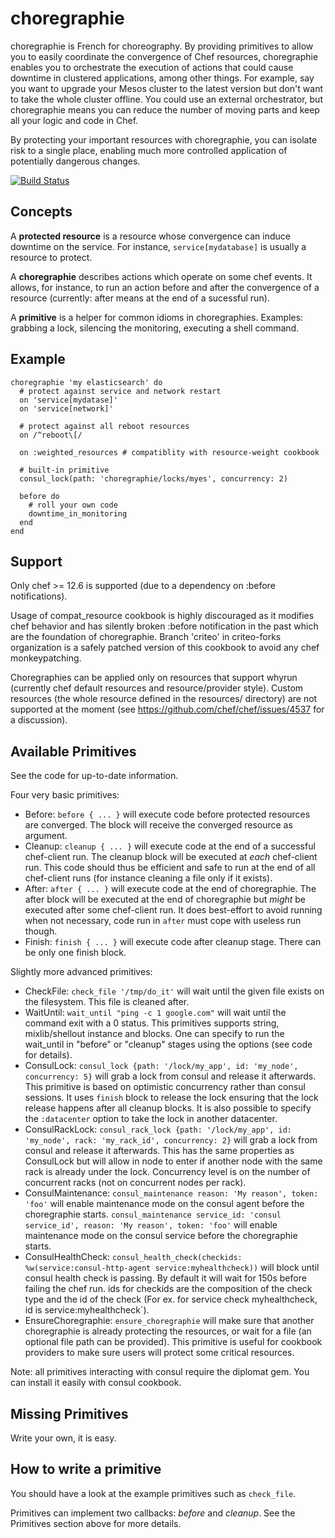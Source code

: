 # choregraphie

choregraphie is French for choreography. By providing primitives to allow you to easily coordinate the convergence of Chef resources, choregraphie enables you to orchestrate the execution of actions that could cause downtime in clustered applications, among other things. For example, say you want to upgrade your Mesos cluster to the latest version but don't want to take the whole cluster offline. You could use an external orchestrator, but choregraphie means you can reduce the number of moving parts and keep all your logic and code in Chef.

By protecting your important resources with choregraphie, you can isolate risk to a single place, enabling much more controlled application of potentially dangerous changes.

[![Build Status](https://travis-ci.org/criteo-cookbooks/choregraphie.svg?branch=master)](https://travis-ci.org/criteo-cookbooks/choregraphie)

Concepts
--------

A **protected resource** is a resource whose convergence can induce downtime on the service. For instance, `service[mydatabase]` is usually a resource to protect.

A **choregraphie** describes actions which operate on some chef events. It allows, for instance, to run an action before and after the convergence of a resource (currently: after means at the end of a sucessful run).

A **primitive** is a helper for common idioms in choregraphies. Examples: grabbing a lock, silencing the monitoring, executing a shell command.


Example
-------

    choregraphie 'my elasticsearch' do
      # protect against service and network restart
      on 'service[mydatase]'
      on 'service[network]'

      # protect against all reboot resources
      on /^reboot\[/

      on :weighted_resources # compatiblity with resource-weight cookbook

      # built-in primitive
      consul_lock(path: 'choregraphie/locks/myes', concurrency: 2)

      before do
        # roll your own code
        downtime_in_monitoring
      end
    end

Support
-------

Only chef >= 12.6 is supported (due to a dependency on :before notifications).

Usage of compat\_resource cookbook is highly discouraged as it modifies chef behavior and has silently broken :before notification in the past which are the foundation of choregraphie. Branch 'criteo' in criteo-forks organization is a safely patched version of this cookbook to avoid any chef monkeypatching.

Choregraphies can be applied only on resources that support whyrun (currently chef default resources and resource/provider style).
Custom resources (the whole resource defined in the resources/ directory) are not supported at the moment (see https://github.com/chef/chef/issues/4537 for a discussion).

Available Primitives
--------------------

See the code for up-to-date information.

Four very basic primitives:

* Before: `before { ... }` will execute code before protected resources are converged. The block will receive the converged resource as argument.
* Cleanup: `cleanup { ... }` will execute code at the end of a successful chef-client run. The cleanup block will be executed at *each* chef-client run. This code should thus be efficient and safe to run at the end of all chef-client runs (for instance cleaning a file only if it exists).
* After: `after { ... }` will execute code at the end of choregraphie. The after block will be executed at the end of choregraphie but *might* be executed after some chef-client run. It does best-effort to avoid running when not necessary, code run in `after` must cope with useless run though.
* Finish: `finish { ... }` will execute code after cleanup stage. There can be only one finish block.


Slightly more advanced primitives:
* CheckFile: `check_file '/tmp/do_it'` will wait until the given file exists on the filesystem. This file is cleaned after.
* WaitUntil: `wait_until "ping -c 1 google.com"` will wait until the command exit with a 0 status. This primitives supports string, mixlib/shellout instance and blocks. One can specify to run the wait_until in "before" or "cleanup" stages using the options (see code for details).
* ConsulLock: `consul_lock {path: '/lock/my_app', id: 'my_node', concurrency: 5}` will grab a lock from consul and release it afterwards. This primitive is based on optimistic concurrency rather than consul sessions. It uses `finish` block to release the lock ensuring that the lock release happens after all cleanup blocks. It is also possible to specify the `:datacenter` option to take the lock in another datacenter.
* ConsulRackLock: `consul_rack_lock {path: '/lock/my_app', id: 'my_node', rack: 'my_rack_id', concurrency: 2}` will grab a lock from consul and release it afterwards. This has the same properties as ConsulLock but will allow in node to enter if another node with the same rack is already under the lock. Concurrency level is on the number of concurrent racks (not on concurrent nodes per rack).
* ConsulMaintenance: `consul_maintenance reason: 'My reason', token: 'foo'` will enable maintenance mode on the consul agent before the choregraphie starts.
  `consul_maintenance service_id: 'consul service_id', reason: 'My reason', token: 'foo'` will enable maintenance mode on the consul service before the choregraphie starts.
* ConsulHealthCheck: `consul_health_check(checkids: %w(service:consul-http-agent service:myhealthcheck))` will block until consul health check is passing. By default it will wait for 150s before failing the chef run. ids for checkids are the composition of the check type  and the id of the check (For ex. for service check myhealthcheck, id is service:myhealthcheck`).
* EnsureChoregraphie: `ensure_choregraphie` will make sure that another
  choregraphie is already protecting the resources, or wait for a file (an
  optional file path can be provided). This primitive is useful for cookbook
  providers to make sure users will protect some critical
  resources.

Note: all primitives interacting with consul require the diplomat gem. You can install it easily with consul cookbook.


Missing Primitives
------------------

Write your own, it is easy.

How to write a primitive
------------------------

You should have a look at the example primitives such as `check_file`.

Primitives can implement two callbacks: _before_ and _cleanup_. See the Primitives section above for more details.
